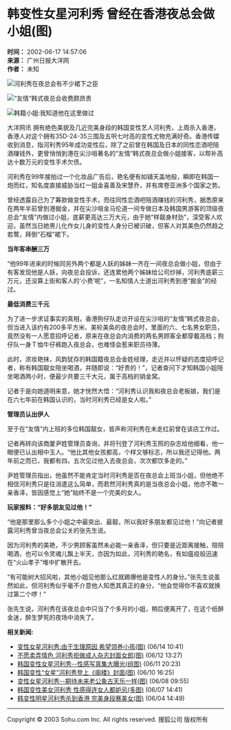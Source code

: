 # 韩变性女星河利秀 曾经在香港夜总会做小姐(图)

**时间：** 2002-06-17 14:57:06  
**来源：** 广州日报大洋网  
**作者：** 未知  

![河利秀在夜总会有不少裙下之臣](https://photo.sohu.com/84/85/Img164508584.jpg)

![“友情”韩式夜总会收费颇昂贵](https://photo.sohu.com/87/85/Img164508587.jpg)

![韩籍小姐:我知道他在这里做过](https://photo.sohu.com/89/85/Img164508589.jpg)

大洋网讯  拥有绝色美貌及几近完美身段的韩国变性艺人河利秀，上周杀入香港，香港人对这个拥有35D-24-35三围及五呎七吋高的变性尤物充满好奇。香港传媒收到消息，指河利秀95年成功变性后，除了之前曾在韩国及日本的同性恋酒吧陪酒赚钱外，更曾悄悄到港在尖沙咀著名的“友情”韩式夜总会做小姐接客，以帮补高达十数万元的变性手术欠债。

河利秀在99年接拍过一个化妆品广告后，艳名便有如铺天盖地般，瞬即在韩国一炮而红，知名度直接威胁当红一姐金喜善及宋慧乔，并有席卷亚洲多个国家之势。

曾经透露自己为了筹款做变性手术，而往同性恋酒吧陪酒赚钱的河利秀，据悉原来在两年半前曾到港掘金，并在尖沙咀金马伦道一间专做日本及韩国男游客的顶级夜总会“友情”内做过小姐，底薪更高达三万大元，由于她“样靓身材劲”，深受客人欢迎，虽然当日她男儿化作女儿身的变性人身分已被识破，但客人对其美色仍然趋之若鹜，拜倒“石榴”裙下。

**当年客串酬三万**

“他99年进来的时候同另外两个都是人妖的姊妹一齐在一间夜总会做小姐，但由于有客发现他是人妖，向夜总会投诉，还连累他两个姊妹给公司炒掉，河利秀底薪三万元，还没算上街和客人的‘小费’呢”，一名知情人士道出河利秀到港“掘金”的经过。

**最低消费三千元**

为了进一步求证事实的真相，香港狗仔队走访开设在尖沙咀的“友情”韩式夜总会，但当进入该约有200多平方米、美轮美奂的夜总会时，里面的六、七名男女职员，竟然没有一人愿意招呼记者，原来在夜总会内消费的两名男顾客全都穿戴高档；狗仔队一身Ｔ恤牛仔裤跑入夜总会，也难怪会惹来职员待薄。

此时，浓妆艳抹，风韵犹存的韩国籍夜总会金姓经理，走近并以怀疑的态度招呼记者，称有韩国靓女陪坐喝酒，并随即说：“好贵的！”，记者查问下才知韩国小姐陪坐喝酒两小时，便最少共要三千大元，属于高档的销金窝。

记者于是向她道明来意，她才恍然大悟：“河利秀认识我和夜总会老板娘，我们是在六七年前在韩国认识的，当时河利秀已经是女人啦。”

**管理员认出伊人**

至于在“友情”内上班的多位韩国靓女，皆声称河利秀在未走红前曾在该店工作过。

记者再转向该商厦尹姓管理员查询，并将刊登了河利秀玉照的杂志给他细看，他一眼便已认出相中玉人。“他比其他女孩都高，个样又够标志，所以我还记得他。两年前之而已，我都有四，五次见过他入去夜总会，次次都饮多走的。”

尹姓管理员指出，他虽然不能肯定当时河利秀是否在夜总会上班当小姐，但他绝不相信河利秀只是往消遣这么简单，而若然河利秀真的是当夜总会小姐，他亦不敢一亲香泽，皆因感觉上“她”始终不是一个完美的女人。

**玩家报料：“好多朋友见过他！”**

“他是那里那么多个小姐之中最突出、最靓，所以我好多朋友都见过他！”向记者披露河利秀曾当夜总会公关的张先生说。

因为河利秀的美艳，不少男顾客虽然未必能一亲香泽，但只要是近距离接触，陪陪喝酒，也可以令灵魂儿飘上半天，亦因为如此，河利秀的艳名，有如瘟疫般迅速在“火山孝子”堆中扩散开去。

“有可能树大招风啦，其他小姐见他那么红就踢爆他是变性人的身分。”张先生说虽然如此，但河利秀似乎毫不介意他人知悉其真正的身分，“他会觉得你不喜欢就换过第二个啰！”

张先生说，河利秀在该夜总会中只当了个多月的小姐，稍后便离开了，在这个纸醉金迷，醉生梦死的夜场中消失了。

**相关新闻:**

- [变性女星河利秀:由于生理原因 希望领养小孩(图)](/21/26/earticle164502621.shtml) (06/14 10:41)
- [不愿卖弄情色 河利秀拒做成人杂志封面女郎(图)](/65/83/earticle164498365.shtml) (06/12 13:27)
- [韩国变性女星河利秀--性感写真集大曝光(组图)](/30/71/earticle164497130.shtml) (06/11 20:23)
- [韩国变性“女星”河利秀登上《阁楼》封面(图)](/52/48/earticle164494852.shtml) (06/10 16:25)
- [变性女星河利秀--期待未来老公象古天乐一样(图)](/07/02/earticle164490207.shtml) (06/08 09:55)
- [韩国变性美女河利秀 性感得连女人都妒忌(多图)](/95/83/earticle164488395.shtml) (06/07 14:41)
- [韩变性明星河利秀杀到香港 完美身段赛美女(图)](/55/23/earticle164482355.shtml) (06/04 14:49)

---

Copyright © 2003 Sohu.com Inc. All rights reserved. 搜狐公司 版权所有
<!-- tcd_original_link https://yule.sohu.com/82/85/earticle164508582.shtml -->
